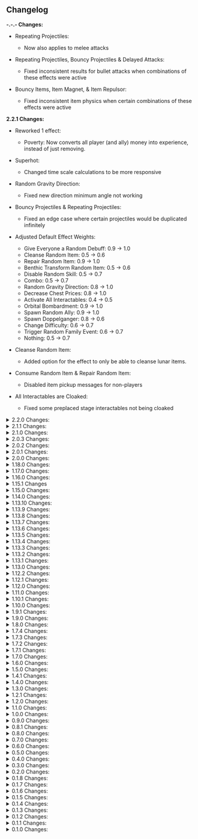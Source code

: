 ## Changelog

**-.-.- Changes:**

* Repeating Projectiles:
  * Now also applies to melee attacks

* Repeating Projectiles, Bouncy Projectiles & Delayed Attacks:
  * Fixed inconsistent results for bullet attacks when combinations of these effects were active

* Bouncy Items, Item Magnet, & Item Repulsor:
  * Fixed inconsistent item physics when certain combinations of these effects were active

**2.2.1 Changes:**

* Reworked 1 effect:
  * Poverty: Now converts all player (and ally) money into experience, instead of just removing.

* Superhot:
  * Changed time scale calculations to be more responsive

* Random Gravity Direction:
  * Fixed new direction minimum angle not working

* Bouncy Projectiles & Repeating Projectiles:
  * Fixed an edge case where certain projectiles would be duplicated infinitely

* Adjusted Default Effect Weights:
  * Give Everyone a Random Debuff: 0.9 -> 1.0
  * Cleanse Random Item: 0.5 -> 0.6
  * Repair Random Item: 0.9 -> 1.0
  * Benthic Transform Random Item: 0.5 -> 0.6
  * Disable Random Skill: 0.5 -> 0.7
  * Combo: 0.5 -> 0.7
  * Random Gravity Direction: 0.8 -> 1.0
  * Decrease Chest Prices: 0.8 -> 1.0
  * Activate All Interactables: 0.4 -> 0.5
  * Orbital Bombardment: 0.9 -> 1.0
  * Spawn Random Ally: 0.9 -> 1.0
  * Spawn Doppelganger: 0.8 -> 0.6
  * Change Difficulty: 0.6 -> 0.7
  * Trigger Random Family Event: 0.6 -> 0.7
  * Nothing: 0.5 -> 0.7

* Cleanse Random Item:
  * Added option for the effect to only be able to cleanse lunar items.

* Consume Random Item & Repair Random Item:
  * Disabled item pickup messages for non-players

* All Interactables are Cloaked:
  * Fixed some preplaced stage interactables not being cloaked

<details>
  <summary>2.2.0 Changes:</summary>

* Added 3 effects:
  * Consume Random Item: Turns a random consumable item from every player into its consumed variant
  * Repair Random Item: Turns a random consumed item from every player into its regular variant
  * Heal Everyone: Spawns Healing Cores on every character

* Removed 3 effects:
  * The Floor is Lava: Just kills everything and forces you to spam jump
  * Black Hole: Just kills everything and stalls the player
  * Teleporting Attacks: Was effectively just "don't attack" for the entire duration, stalls for no reason

* Renamed 1 effect:
  * All Chests are Free -> Everything is Free

* Bouncy Projectiles & Repeating Projectiles:
  * Fixed bouncing projectiles like Huntress Glaive duplicating infinitely until no targets remain

* Bouncy Projectiles:
  * Fixed bullets sometimes bouncing from a hit character to the same character again, dealing many times the bullet's damage instantly to a single target. Bullets are now required to bounce at least once on something else before being able to impact some character again.

* Mitosis:
  * Fixed some characters spawning in invalid positions when duplicated

* All Items Are A Random Item:
  * Now also replaces all currently dropped items when the effect activates

* Force Activate Random Skill & Disable Random Skill:
  * Now displays what skill slot the effect is forcing/disabling in the Active Effects list

* Launch Everyone in Random Directions:
  * Can no longer launch downwards
  * Temporary Hopoo Feather now shows a pickup notification
  * Fixed non-host players in multiplayer not getting a temporary Hopoo Feather
  * Decreased default launch force by ~50%

* Spawn Jump Pad:
  * Temporary Hopoo Feather now shows a pickup notification
  
* Gravity:
  * Implemented a speculative fix for gravity modifications sometimes not resetting and staying until game restart

* Scrambled Text:
  * Now also scrambles player chat messages
  * Fixed objectives sometimes not being scrambled

</details>

<details>
  <summary>2.1.1 Changes:</summary>

* Fixed spawn effects not disabling DLC related spawns if a DLC is disabled

</details>

<details>
  <summary>2.1.0 Changes:</summary>

* Added 2 effects:
  * Increase Player Level: Gives additional levels to all players (+5 by default, configurable)
  * All Interactables are Cloaked: Turns all interactables into cloaked variants, lasts 60 seconds

* Add Random Item Corruption Rule:
  * The added corruption rule(s) from each effect are now displayed in the Active Effects list.

* Add Random Item to Monster Inventory:
  * The added item(s) from each effect are now displayed in the Active Effects list

* Enable Random Artifact:
  * The artifact from each effect is now displayed in the Active Effects list

* Eradicate Random Item:
  * The eradicated item from each effect is now displayed in the Active Effects list
  * Duration is now configurable (default is Permanent to match previous behavior)

* Gambling Addiction:
  * Fixed interactable drops not carrying over to shrine when Chance Doll triggers

* Increase/Decrease Projectile Speed:
  * Fixed speed multipliers not applying to certain projectiles

* Spawn Jump Pad:
  * Spawned jump pads now give a temporary feather to all players to prevent forced fall damage

* Spawn Random Enemy:
  * Added chat message announcing what enemy was spawned

* All Items are Void Potentials:
  * Fixed void potential visuals being partially invisible

* Splitscreen:
  * Default duration: 90s -> 45s

* Flipped Camera:
  * Fixed effect reversing inputs during Seeker Meditate

* Effect Voting:
  * Added highlighting system for the option with the most votes (can be disabled in config)
  * Fixed displayed effect durations on vote options sometimes not updating when effect durations are changed
</details>

<details>
  <summary>2.0.3 Changes:</summary>

* Added 1 effect:
  * Add Random Item Corruption Rule: Gives the "corruption" behaviour of void items to a random pair of items. Lasts for the rest of the run.

* Add Random Item to Monster Inventory:
  * Prevented item added chat message from sending if the effect was loaded from a save

* Twitch Integration
  * Improved error messages if Twitch access token is invalid or expired
  * Fixed game freezing indefinitely on exit if Twitch Voting was enabled at any point

* Fixed the mod preventing the game from loading if ProperSave wasn't installed

</details>

<details>
  <summary>2.0.2 Changes:</summary>

* Fixed a compatibility issue

</details>

<details>
  <summary>2.0.1 Changes:</summary>

* Fixed elite spawns sometimes causing a crash

</details>

<details>
  <summary>2.0.0 Changes:</summary>

* Updated for SotS

* Almost full rewrite:
  * Better multiplayer support
  * Minor performance improvements
  * Probably lots of new bugs, please report if you find any

* Added 2 effects:
  * Distant Camera: Moves the camera further away from the player, lasts 90 seconds
  * No Healthbars: Hides all health bars, lasts 60 seconds

* Removed 1 effect:
  * Spawn Random Portal Orb:
    * Too similar to Spawn Random Portal

* Permanently Active effects:
  * Fixed issues with ProperSave save/load
  * Fixed changing Permanently Active config settings requiring a run restart to take effect

* Adaptive Recycling:
  * Now more closely resembles adaptive chests:
    * All dropped items will start recycling at an accelerated rate, before eventually settling on an item

* Spawn Random Enemy:
  * Survivors and Drones are now less likely to be spawned as enemies

* Camera Effects:
  * Fixed camera modifications (fov, rotation, distance) not applying if the game camera is "taken over" by something (drop pod, volcanic egg, sojourn, etc)

* Item Magnet & Item Repulsor:
  * Fixed non-host players in multiplayer not seeing the correct position of item drops

* Activate All Interactables:
  * Added interactables to effect
    * Captain beacons
    * SotS interactables

* Trigger Random Family Event:
  * Can now activate multiple times per stage
  * Changed default weight: 0.4 -> 0.6
  * Added visual variant events for Beetles and Golems

* Enable Weak Points for All Damage:
  * Fixed Mercenary Eviscerate not being able to deal weak point damage
  * Fixed certain projectiles not being able to deal weak point damage

* Randomize Loadout:
  * Fixed skills and skins not updating for non-host players in multiplayer

* Freeze!:
  * Now ignores vanilla restrictions on when and what can be frozen, so everything is always frozen during the effect

* Sluggish Camera
  * Added smooth transition back to normal after the effect ends instead of just snapping back

* Activate Random Equipment
  * "Allow Non-Player Equipment Use" config default value: on -> off
  * Fixed effect not being able to trigger equipments that aren't in the normal drop pool

* Disable Equipment:
  * Fixed The Crowdfunder still being usable while effect is active.

* No Equipment Cooldowns
  * This effect and Disable Equipment can no longer both be active at once

* Bouncy Projectiles:
  * Fixed certain projectile types targetting the wrong team after bouncing

* Swap Health & Shield:
  * Fixed effect allowing multiple instances to be active at once

* Superhot:
  * Improved accuracy of time scale changes for non-host players in multiplayer

* Flip Camera & High/Low FOV:
  * Fixed value snapping for non-host players

* Spawn Random Interactable:
  * Fixed Newt Altars not spawning for non-host players in multiplayer

* Explosive Deaths:
  * Fixed pre-explosion VFX & SFX not triggering for non-host players

* Disable Procs:
  * Fixed certain attacks being able to apply Cripple while effect is active

* Cleanse Random Item:
  * Default weight: 0.7 -> 0.5
  * Non-lunar equipments can now be cleansed

* Spawn Random Jump Pad:
  * Added mushrooms from Sundered Grove
  * Added void launch pads from Void Locus

* Performance
  * Fixed opening the effects options panel tanking framerate

* Fixed missing icon for Risk of Options Effects config

</details>

<details>
  <summary>1.18.0 Changes:</summary>

* Twitch Integration:
  * Complete rewrite, the mod no longer requires a full-access account token, see README for new authentication instructions

* Splitscreen:
  * Screen effect now applies to the game UI
    * HUD scale is automatically increased so it's still mostly readable, can be disabled in config

* Recruit Random Enemy:
  * Now gives recruited enemy a minimum of 2.5hp/s (scaling with level) health regeneration

* Knockback Recoil:
  * Proc projectiles (AtG, Ukulele, Plasma Shrimp, etc) no longer apply knockback

* Increase & Decrease World speed:
  * Default duration: 1 stage -> 120 seconds
  * Default Increase/Decrease amount: 25% -> 35%

</details>
  
<details>
  <summary>1.17.0 Changes:</summary>

* Updated for Devotion Update

* Added 1 new effect:
  * Splitscreen: Splits the screen into 9 copies of the game view, lasts 90 seconds

* Scrambled Text:
  * Fixed effect not changing the text of Risk of Chaos UI properly
  * Effect names and mod UI are now affected by the scrambling by default

* Randomize Loadout:
  * No longer respawns your character when activating
  * Fixed effect being able to roll the exact same loadout as the one already being used

* Repeating Projectiles:
  * Disabled repeating of proc projectiles (AtG, Plasma Shrimp, etc)

* Bouncy Projectiles:
  * Disabled bouncing of some proc projectiles to prevent lag
  * Increased default projectile bounce count: 2 -> 7
  * Reworked projectile target bounce logic
  * Fixed projectiles skipping all remaining bounces if fired into a corner

* The Floor is Lava:
  * Decreased damage by 75% for non-player characters
  * Characters immune to Grandparent sun (Parents and Grandparents) are no longer damaged
  * Fixed effect not detecting characters as grounded:
    * Alpha Constructs spawned from Defense Nucleus
    * Void Barnacle

* Spawn Random Boss:
  * Adjusted spawn weights to make special (non-teleporter) bosses slightly more common

* Orbital Bombardment, Risk of Thunder, & Meteor Shower:
  * Added damage scaling based on the run timer

* Knockback Recoil:
  * Fixed Golems not being pushed back by laser attack

* Black Hole:
  * Default duration: 45s -> 30s

* Flipped Camera:
  * Fixed camera not rotating smoothly for clients in multiplayer

* Disable Procs:
  * Fixed a few on-hit effects still being triggered while effect is active:
    * Some Slow effects, Tar slow effect (ex. from Dunestrider), Void Reaver Nullify, Perfected Elites Cripple, Merc Expose

* UI:
  * Fixed Next Effect display still being visible when effect activation is disabled

* Audio:
  * Fixed effect activation sound sometimes not playing for effects that move or change the player character

* Config:
  * Removed several unnecessary upper/lower value limits

* Misc:
  * Fixed effect activation shortcuts activating while the user is typing in a text box
  * Updated R2API.RecalculateStats dependency: 1.2.0 -> 1.3.0
  * Updated R2API.Core dependency: 5.0.11 -> 5.0.12
  * Updated RiskOfOptions dependency: 2.7.1 -> 2.8.0

</details>

<details>
  <summary>1.16.0 Changes:</summary>

* Added 1 effect:
  * Cleanse Random Item: Turns a random item (lunars prioritized) or lunar equipment from every player into a random pearl

* Removed 2 effects:
  * Increase Recoil:
    * Not interesting, just annoying
  * Inverted Recoil:
    * Interesting on paper, but was very rarely even noticeable

* Decrease Effect Duration:
  * Default duration: 2 stages -> 1 stage
  * Fixed edge case where the effect would not end other effects if their duration is decreased to below 0

* Increase Effect Duration:
  * Default selection weight: 1 -> 0.7
  * Default duration: 2 stages -> 1 stage

* Random Gravity Direction:
  * Added minimum angle requirement to new gravity direction.
    * It is now guaranteed to differ from the normal direction by at least 10 degrees

* Sulfur Pools Experience:
  * Significantly decreased spawn count due to crashing issues

* Spawn Random Ally:
  * Spawned allies are now given a small amount of health regen.

* Bouncy Projectiles:
  * Fixed polylute projectile bouncing to other targets

* Always Sprinting:
  * Fixed effect putting non-moving characters into spritning state if they aren't moving when the effect activates

* UI:
  * Fixed "Next Effect" panel not formatting the time remaining properly if time between effects is set to a high value

* Misc:
  * Minor performance improvements
  
</details>

<details>
  <summary>1.15.1 Changes</summary>

* Added 1 new effect:
  * Swap Health & Shield: Swaps health and shield values for all characters, lasts 60 seconds

* Scramble Text:
  * Fixed names in credits scroll not being scrambled

* Config
  * Added system to warn users if their config is outdated

</details>

<details>
  <summary>1.15.0 Changes:</summary>

* Added 1 new effect:
  * Repeating Projectiles: All projectiles spawn an additional 5 copies after a delay, lasts 90 seconds

* Removed 1 effect:
  * Laggy Physics:
    * Caused issues with attack collisions that would not revert until the next scene load

* You and a super intelligent Lemurian...:
  * Added lore entries

* Effects:
  * Added a config option to have a specific effect always active during a run

* Console:
  * Added command: roc_list_active_effects
    * Prints all active effects and their IDs
  * Added command: roc_end_effect
    * Ends a specific active effect by its ID

</details>

<details>
  <summary>1.14.0 Changes:</summary>

* Added 7 new effects:
  * Activate All Interactables: Interacts with most interactable objects on the stage (chests, shrines)
  * Explosive Deaths: All non-players explode at low health or death, lasts 90 seconds
  * Prototype Models: Replaces all character models with their hitboxes, lasts 90 seconds
  * Pause: Pauses the run timer and effect activation, lasts 60 seconds
  * 2x Item Drops: Doubles all dropped pickups, lasts 90 seconds
  * Enable Weak Points for All Damage: Enables the weak point check from Railgunner snipe to all damage, lasts 90 seconds
  * Always Sprinting: Forces all characters to constantly sprint, lasts 60 seconds

* Renamed 1 effect:
  * Extreme Recoil -> Knockback Recoil

* High FOV:
  * Slightly reduced FOV increase

* Low FOV:
  * Significantly reduced FOV decrease

* Steal Player Items:
  * Reworked steal logic:
    * Enemies are no longer limited by a set number of items per enemy, this just made the effect way more punishing lategame since there would usually be enough enemies to take every item
    * Each player now gets a certain percentage of their items stolen (default 70%) and distributed among enemies on the map

* Revive Dead Characters:
  * Fixed effect teleporting characters to the last position they died if they were respawned by any other means (dios, etc.)

* Launch Everyone in Random Directions:
  * Now gives all players a temporary feather to give you a chance at avoiding fall damage

* Disable Equipment:
  * Fixed Executive Card still being usable while effect is active

* One Hit KO:
  * Now removes all DOT's on players when activated, so you don't immediately die if the effect activates while you are on fire

* Kill All (Non-Boss) Enemies & Launch Everyone in Random Directions:
  * Can no longer kill Leonard

* Everyone Implodes on Death:
  * Default duration: 1 stage -> 60 seconds

* Increase & Decrease World Speed:
  * Fixed some player attack sounds playing with the wrong audio pitch

* ProperSave compatibility:
  * Fixed effect chat voting data not being saved

* Config
  * The mod now properly integrates config value restriction (value restrictions are now displayed in the r2modman config editor)

</details>

<details>
  <summary>1.13.10 Changes:</summary>

* Translation:
  * Added Brazilian Portuguese translation (by Kauzok)

* Misc:
  * Minor stability fixes

</details>

<details>
  <summary>1.13.9 Changes:</summary>

* Flipped Camera:
  * Fixed rapid flickering if effect is active while leaving a stage.

* The Floor is Lava:
  * Increased damage tick-rate: 3/s -> 7/s (total damage unchanged)
  * Fixed effect considering players to be touching the ground while inside the drop pod.

* Twitch Voting:
  * Fixed voting not being initialized properly if the login command is used during a run
  * Username and OAuth token are no longer reset on mod update, you should now only have to log in once, ever.

* Console:
  * Added command: roc_twitch_logout
    * Removes stored login information and disconnects the mod from Twitch

</details>

<details>
  <summary>1.13.8 Changes:</summary>

* Blood Money:
  * Significantly reduced health gained when earning small amounts of money.
  * Reduced overall health gained when earning money by 50%
  * Now uses unscaled cost when converting into health percentage (chests will now always cost the same amount of health, regardless of stage count)

* Increase&Decrease Effect Duration:
  * Default duration: 1 stage -> 2 stages

* Spawn Random Interactable:
  * Fixed spawned chests not getting the current stage price scaling applied

* Lock All Chests:
  * Fixed lock visual appearing for already opened chests

* All Chests are Free:
  * Fixed effect not applying to certain cost types.

* Decrease Effect Duration:
  * Fixed effect config not decreasing duration by default

* Config:
  * Added option to increase default stage duration count of UntilStageEnd effects

</details>

<details>
  <summary>1.13.7 Changes:</summary>

* Added 2 new effects:
  * Increase Effect Duration: Increases the duration of all other effects (2x by default), lasts 1 stage
  * Decrease Effect Duration: Decreases the duration of all other effects (0.5x by default), lasts 1 stage

* Aspect Roulette
  * Added configs for controlling the likelyhood of each aspect

* Everyone Implodes on Death:
  * Adjusted implosion selection chances:
    * Reaver: 57% -> 50%
    * Jailer: 29% -> 15%
    * Devastator: 14% -> 35%

* Blood Money:
  * Fixed cost change not applying to multishops spawned after the effect first activates

* Effect Selection:
  * Added config option to disallow more than one instance of an effect being active at the same time
  * Removed activation count based weight reduction. Effect weights are now more-or-less constant.

* UI:
  * Active Effects display now shows if effects last until end of stage

</details>

<details>
  <summary>1.13.6 Changes:</summary>

* UI:
  * Added a panel showing when the next effect will happen if the normal run timer isn't visible (can be disabled in General->UI config)

* Inventory Swap:
  * Now also swaps players' active equipment

* Moon Detonation:
  * Fixed countdown UI disappearing after a scene transition
  * Fixed overlapping UI if effect was activated during the actual moon escape sequence
  * Added config option to disable the countdown UI

* Recruit Random Enemy:
  * Now includes any name modifiers a character might have to the chat message (Blazing, Gummy, etc.)
  
* Recruit Random Enemy & Mitosis:
  * Fixed characters sometimes not being added/removed from combat groups properly, causing potential softlocks

* Effect Shortcuts:
  * Fixed shortcuts being blocked by every other input (eg. if a shortcut was set to the '-' key, you would only be able to activate the shortcut if '-' was the only key currently being pressed)
  * Fixed effect shortcuts being activatable while paused

</details>

<details>
  <summary>1.13.5 Changes:</summary>

* Added 2 effects:
  * Black Hole: Spawns a black hole somewhere on the map, sucking all characters in, lasts 45 seconds
  * Extreme Recoil: Firing weapons pushes characters backwards, lasts 90 seconds

* Performance:
  * Significantly improved mod load time

* Increase/Decrease Teleporter Zone Radius & Focused Teleporter Charging:
  * Fixed radius not updating properly for non-host players in multiplayer.

* UI:
  * Fixed Active Effects list not handling long effect names properly

</details>

<details>
  <summary>1.13.4 Changes:</summary>

* Chat Voting:
  * Fixed console error logspam

</details>

<details>
  <summary>1.13.3 Changes:</summary>

* Renamed effect: Void Implosion on Death -> Everyone Implodes on Death

* Increase/Decrease Skill Cooldowns & Increase/Decrease Skill Charges:
  * Fixed cooldown and charge modifications sometimes not updating for non-host players in multiplayer

* UI:
  * Fixed certain effects sometimes not using the selected language for client players in multiplayer

</details>

<details>
  <summary>1.13.2 Changes:</summary>

* Give Random Item, Add Random Item to Monster Inventory, & All Items are a Random Item:
  * Fixed Eulogy Zero being able to influence the selection chance of items

* Recruit Random Enemy:
  * Fixed enemy position indicators not being removed for non-host players after the recruit.
  * Added separate colored message if a boss is recruited

* UI:
  * Fixed Active Effects display not refreshing effect names after changing config values

</details>

<details>
  <summary>1.13.1 Changes:</summary>

* UI:
  * Fixed Next Effect panel sometimes not displaying effect name properly for non-host players in multiplayer

</details>

<details>
  <summary>1.13.0 Changes:</summary>

* Added 12 new effects:
  * Bouncy Items: Item drops will bounce on the ground before settling, lasts 60 seconds
  * Increase Skill Charges: Adds 1 charge to every skill, lasts 1 stage
  * Decrease Skill Charges: Removes 1 charge from every skill (cannot reduce below 1), lasts 1 stage
  * Focused Teleporter Charging: Holdout zone radius decreases with charge percentage, lasts 1 stage
  * Sluggish Camera: Delays camera position by a small amount, lasts 45 seconds
  * Increase Recoil: Increases recoil by 10x, lasts 90 seconds
  * No Recoil: Disables all recoil, lasts 90 seconds
  * High FOV: Increases camera Field of View, lasts 90 seconds
  * Low FOV: Decreases camera Field of View, lasts 45 seconds
  * Flipped Camera: Flips the camera upside down, lasts 30 seconds
  * Void Implosion on Death: Spawns a void implosion on any character death, lasts 1 stage
  * Inverted Recoil: All recoil is inverted, lasts 90 seconds

* Removed 1 effect:
  * Sequence All Players
    * Almost always killed you if it activates late-run, did basically nothing if it activates early

* Effect selection:
  * Added effect seeding option
    * Picks effects based on run seed instead of randomly picking each time. Use if you are setting run seeds manually, otherwise it is functionally identical to normal mode (Not supported in chat voting mode)
  * Added per-stage effect list option
    * A portion of all effects are picked out each stage to be activatable instead of all effects (Not supported in chat voting mode)

* Effect activation:
  * Fixed effects not being able to activate in Void Fields
  * Effects that disallow duplicates will now add to the active effect's timer instead of not being activatable.
  * Fixed new effects not having priority over active ones. All active incompatible effects will be ended instead.

* UI:
  * Added option to display the next effect that will happen.
    * Only supported in seeded mode and with chat voting disabled.

* Added ProperSave support
  * Active effects and internal state are saved at the start of each stage

* Mitosis:
  * Fixed spawned copies overlapping the original's collider, resulting in flying characters getting flung away

* Give Everyone a Random Buff & Debuff:
  * Now gives several stacks if the random buff/debuff is stackable.

* Give Everyone a Random Buff:
  * WolfoQoL compatibility
  * Default duration: End of stage -> 90s

* Give Everyone a Random Debuff:
  * Default duration: End of stage -> 60s

* Add Random Item to Monster Inventory:
  * Added config option for applying the enemy item blacklist, enabled by default

* One Hit KO:
  * Fixed barrier not decaying during effect
  * All characters will now use the fragile death animation while the effect is active

* The Floor is Lava:
  * Changed burn dps: 15% of character damage stat -> 25% of max health per second (configurable)
  * Fixed burn damage being affected by items
  * Fixed burn sometimes not being removed on effect end

* Change Difficulty:
  * Effect can now have multiple instances active at once (can change serveral times per stage)
  * Removed modded difficulty support
    * Too much to fix compatibility-wise, wasn't worth the effort.

* Gambling Addiction:
  * Explicit drops are now carried over.
    * Ex. If a multishop containing a syringe turns into a shrine, the first shrine drop will be a syringe, second item will a random item from the multishop drop table
    * Printers turned into shrines now only drop the original printer item instead of a random item of the same tier

* Randomize Loadout:
  * Added config options to disable effect changing skins or skills
  * Should now no longer give non-unlocked skills and skins to client players in multiplayer

* Randomize Loadout & Enable Random Artifact (Metamorphosis):
  * Desperado stacks are no longer reset

* Adaptive Recycling:
  * Fixed effect being able to occasionally pick invalid items
  * Increased minimum pickup duration: 0.75s -> 1s
  * Fixed effect being able to pick items and equipment not available in the run item pool

* Blood Money:
  * Added config options to exclude specific cost types from the effect
    * Only money and lunar coin costs are enabled by default

* Scrap Random Item:
  * Fixed item notifications not showing for non-host players in multiplayer

* Force Activate Random Skill:
  * Fixed Beetles freezing in place if their secondary is forced

* Disable Random Skill:
  * Added minor visual indicator when a skill is unlocked again

* All Items Are A Random Item:
  * Fixed trishops having items rerolled after being purchased
  * Fixed being able to use Artifact of Command to get around the forced item

* Spawn Random Interactable:
  * Fixed interactables being able to spawn in occupied nodes (inside already spawned objects).

* Spawn Random Portal:
  * Fixed portals being able to spawn in occupied nodes.

* Spawn Jump Pad:
  * Fixed jump pads being able to be spawned in occupied nodes
  * Fixed jump pads not aligning properly to the ground they spawn on

* Revive Dead Characters:
  * Fixed effect reviving players in multiplayer as AI controlled allies

* You and a super intelligent Lemurian...:
  * The Lemurian's projectiles can no longer be deleted (Captain defense matrix, blast shower, etc.)
  * Added separate name for Leonard's elder variant
  * Added custom death messages
  * Gave Leonard his allowance

* Recruit Random Enemy:
  * Added chat message telling you which enemy was recruited

* Moon Detonation:
  * Added moon escape sequence UI during effect

* Orbital Bombardment:
  * Added regular airstrikes to effect

* Loose Pockets:
  * Default duration: 20s -> 10s

* Superhot:
  * Default duration: 90s -> 45s

* Aspect Roulette:
  * Default duration: 90s -> 60s

* Freeze!:
  * Default freeze duration: 4s -> 2.5s

* Misc
  * Fixed strange scrap counting towards game completion in logbook
  * Fixed some effects sometimes placing character VFX at world origin
  * Updated R2API.Core dependency version: 5.0.10 -> 5.0.11
  * Updated Risk of Options dependency version: 2.6.1 -> 2.7.1

</details>

<details>
  <summary>1.12.2 Changes:</summary>

* Reworked 1 effect:
  * Drop All Items -> Loose Pockets: Drops a random item from everyone's inventory every 0.9 seconds

* Steal All Player Items:
  * Added a limit to how many items each enemy can take from each player, default 2 stacks, configurable.
  * Renamed effect to "Steal Player Items"

* Voidtouch Everyone:
  * Added config option to make effect not voidtouch drones (enabled by default)
  * Added config option to make effect not voidtouch any player allies (disabled by default)
  * Fixed enemy AI sometimes targetting incorrect teams after being voidtouched

* Bouncy Projectiles:
  * No longer bounces off of enemies that would be hurt by the projectile

* Decrease Teleporter Charge Rate:
  * Decreased default charge rate reduction: -50% -> -25%

* All Items Are A Random Item:
  * Fixed Scavenger bags ignoring override item
  * Decreased default selection weight: 1 -> 0.8

* Chat Voting:
  * "Random Effect" option is now guaranteed to not be any of the other options in the vote

</details>

<details>
  <summary>1.12.1 Changes:</summary>

* Risk of Thunder:
  * Increased lightning strike radius (3->6)
  * Now properly targets characters instead of just random map locations
  * Damage is now scaled (50 base, +25 per monster level)

* Increase & Decrease Projectile Speed:
  * No longer affects stationary attacks

* Config:
  * Added mod icon to Risk of Options menu

* UI:
  * Added config option to disable the "Active Effects" display

</details>

<details>
  <summary>1.12.0 Changes:</summary>

* Added 5 new effects:
  * Inventory Swap: Swaps the inventories of each player with another player. Multiplayer only.
  * No Equipment Cooldowns: Removes all equipment cooldowns, lasts 60 seconds.
  * Disable Equipment: Disables all equipment activation, lasts 60 seconds.
  * All Items Are A Random Item: All items on the stage get turned into a random item. Essentially Artifact of Kin for items. Lasts 1 stage.
  * All Chests are Free: All chests and interactables are free, lasts 30 seconds.

* Randomize Loadout & Enable Random Artifact (Metamorphosis):
  * Fixed character respawn restoring health and shields to full

* Spawn Void Seed:
  * Void Seed can now spawn at any spot on the stage, not just the ones normally available as Void Seed spawn locations

* General:
  * Added config option to disable effect dispatching while run timer is paused

* Twitch Voting:
  * Fixed vote options sometimes not being visible while dispatching is temporarily disabled
  * Improved error messages if the Twitch Client fails to connect

</details>

<details>
  <summary>1.11.0 Changes:</summary>

* Added 1 new effect:
  * Relocate Teleporter: Moves the stage teleporter to a random position on the map

* Change Difficulty:
  * The new difficulty now has a duration instead of for rest of the run
  * Default weight: 0.2 -> 0.6

* Aspect Roulette:
  * Fixed boss health bars not updating to match the new elite aspect

* Scrambled Text:
  * Fixed boss health bar text not updating if effect is activated after the boss spawned

* Corrupt Random Item:
  * Added configurable blacklist to make the effect not corrupt certain items

* Give Random Item & Add Random Item to Monster Inventory:
  * Added configurable blacklist to exclude specific items or equipments from the effect
  * Amount of items given is now configurable

* Give Tonic Affliction:
  * Amount of affliction given to each player is now configurable

* Steal All Player Items:
  * Improved stealing interval to be a bit more spread out
  * Added config for blacklisted items (won't be stolen)
  * Added config to make enemies ignore AI blacklist while using your items

* Scrap Random Item:
  * Added config to control how many items or stacks are scrapped per player
  * Added item blacklist config
  * Fixed item scrap pickup message appearing before effect activation message

* Uncorrupt Random Item:
  * Added config to change how many item stacks are uncorrupted per player
  * Added item blacklist config

* Unscrap Random Item:
  * Added config to change how many scrap stacks are unscrapped per player
  * Added item blacklist config

* Benthic Transform Random Item:
  * Added config to change how many items are transformed per effect activation

* Disable Random Skill & Force Activate Random Skill:
  * Added config to exclude specific skill slots from the effect

* Launch Everyone in Random Directions:
  * Added config to control the strength of the force applied to characters
  * Effect will now always launch players upwards if fall damage is lethal to prevent the effect from instantly killing you

* Item Magnet & Item Repulsor:
  * Added config to control the strength of the item attraction/repulsion

* Adaptive Recycling:
  * Added config for amount of time between recycles

* You and a super intelligent Lemurian...:
  * Now has a 5% chance to spawn as an Elder
  * Now has a 33% attack speed reduction
  * Fixed Leonard not attacking any enemies if he was recruited to the player team

* Recruit Random Enemy:
  * Recruited enemy will now come with you to the next stage
 
* Potrolling:
  * Added config for amount of pots spawned

* Mod Compatibility:
  * Fixed mod effectively removing all modded damage types

* Misc:
  * Updated R2API.Core dependency: 5.0.3 -> 5.0.10
  * Updated R2API.RecalculateStats dependency: 1.0.0 -> 1.2.0
  * Updated R2API.Prefab dependency: 1.0.1 -> 1.0.3

</details>

<details>
  <summary>1.10.1 Changes:</summary>

* Added 2 new effects:
  * Increase Skill Cooldowns: Increases cooldown for all skills, lasts 1 stage
  * Decrease Skill Cooldowns: Decreases cooldown for all skills, lasts 1 stage

* Sulfur Pools Experience:
  * Fixed spawned pods not aligning with the ground properly

* Randomize Loadout:
  * Skip spawn animation when respawning

* Randomize Loadout & Enable Random Artifact (Metamorphosis):
  * No longer resets Eclipse 8 curse stacks

* Misc:
  * Seconds duration of effects is now displayed in the effect voting options and the chat activation message

</details>

<details>
  <summary>1.10.0 Changes:</summary>

* Added 9 new effects:
  * Recruit Random Enemy: Converts a random enemy on the stage to the player team
  * Adaptive Recycling: Repeatedly recycles all items on the stage, lasts 90 seconds
  * Decrease Teleporter Charge Rate: Decreases charge rate for all holdout zones, lasts 1 stage
  * Increase Teleporter Charge Rate: Increases charge rate for all holdout zones, lasts 1 stage
  * Decrease Teleporter Radius: Decreases the radius on all holdout zones, lasts 1 stage
  * Increase Teleporter Radius: Increases the radius on all holdout zones, lasts 1 stage
  * Scrambled Text: Randomizes the order of letters in most text displayed in the game, lasts 120 seconds
  * Sulfur Pools Experience: Fills the map with Sulfur Pods
  * Disable Knockback: Disables all knockback, lasts 1 stage

* Add Random Item to Monster Inventory:
  * Effect can now be set to any duration type in the config, default is still for the rest of the run

* One Hit KO:
  * Now sets everything to 1 hp for a duration instead of just once, default 30 seconds

* Mitosis:
  * Fixed clones of bosses not counting as bosses

* Disable Fall Damage:
  * Fixed Safer Spaces being triggered when fall damage would normally happen

* Unscrap Random Item:
  * Fixed showing item notification twice

* You and a super intelligent Lemurian...:
  * Leonard

* Misc:
  * Added config options to change the colors of most UI elements of the mod

</details>

<details>
  <summary>1.9.1 Changes:</summary>

* Added 1 new effect:
  * Delayed Attacks: All attacks have a 0.5 second delay before happening, lasts 90 seconds

* Superhot:
  * Fixed time scale being really slow when players are unable to move (frozen, in cutscene, etc)

* Revive Dead Characters:
  * Revived enemies now give gold and exp when killed

* Spawn Random Enemy, Ally, & Boss:
  * Added chance for spawned characters to be elites

* Activate Random Equipment:
  * Now activates equipments on all characters, not just players

* Spawn Random Interactable:
  * Added Lunar Cauldrons to spawn pool
  * Added Newt Altar to spawn pool

* Freeze!:
  * Freeze duration can now be configured

* Force Activate Random Skill:
  * Changed default duration: Until next stage -> 90s

* Disable Random Skill:
  * Changed default duration: Until next stage -> 90s

* Spawn Random Ally:
  * Fixed Grandparents spawning in the air
  * Fixed effect not using ally skins of characters that have them

* Max All Cooldowns:
  * Fixed Railgunner not being able to fire scoped shots after effect activation

* Aspect Roulette:
  * Can no longer select elites with a tier outside of those available on the current stage by default, old behaviour can be re-enabled in the config

* Misc:
  * Added the ability to set a keyboard shortcut to activate a specific effect at any time in a run
  * Updated default effect weight reduction percentage: 5% -> 0%

</details>

<details>
  <summary>1.9.0 Changes:</summary>

* Added 5 new effects:
  * No sprinting: Disables sprinting for all characters, lasts 30 seconds
  * Everyone is Invisible: Every character on the stage becomes invisible, lasts 30 seconds
  * Revive Dead Characters: Revives all recently killed characters
  * The Floor is Lava: Every character touching the ground is set on fire, lasts 30 seconds
  * Lock All Chests: Locks all chests as if the teleporter has started, lasts 45 seconds

* Duplicate Random Item Stack:
  * Added config option to blacklist specific items from being duplicated
  * Added config option to disallow duplication if the item count is greater than some value (default 1000)

* Gravity effects:
  * Jump pads will now always bring players to the same location, regardless of the current gravity
  * Gravity effects can now be activated on Commencement, they were previously blacklisted from the stage to prevent run softlocks with the jump pads up to Mithrix not bringing you all the way up

* Random Gravity Direction:
  * Fixed characters sliding slowly in the gravity direction when grounded

* Combo:
  * Fixed effect selection ignoring incompatibility rules

* Superhot:
  * Default duration: Until next stage -> 90s

* Renamed effect: Touch Void -> Voidtouch Everyone

* Activate Teleporter, +2 Mountain Shrine, & Eradicate Random Item:
  * No longer credits the host player in the chat message, it now properly communicates it was the mod's doing instead.

* All Items are Void Potentials:
  * Fixed duplicate items drops if the effect is activated while Artifact of Command is active

</details>

<details>
  <summary>1.8.0 Changes:</summary>

* Added 6 new effects:
  * Aspect Roulette: Randomly switches the elite aspect of all characters (only affects players if they already have an aspect equipment)
  * Unscrap Random Item: Converts a random stack of scrap into a random item of the same tier
  * Disable Procs: Disables all proc effects. Lasts 45 seconds
  * Item Magnet: All pickups move towards players. Lasts 90 seconds
  * Item Repulsor: All pickups move away from players. Lasts 90 seconds
  * Kill All Player Allies: Kills all player allies

* Removed 1 effect:
  * Respawn As Random Character: Either just respawned you as a survivor (which is just Metamorphosis activating), or as an enemy character, which would just guarantee death 9 times out of 10

* Stability:
  * Improved error handling for certain effects.

* Drop All Items:
  * Fixed effect not working

* Give Everyone a Random Buff & Debuff:
  * Added proper mod compatibility with Starstorm 2, LostInTransit, VanillaVoid, MysticsItems, TsunamiItemsRevived, ExtradimensionalItems, and SpireItems

* Increase Proc Coefficients:
  * Fixed proc coefficient multiplier being applied several times per attack

* Increase Director Credits:
  * Renamed effect: Increase Director Credits -> Increase Monster Spawns

* Effect Voting:
  * Added error message if the Manual Reconnect button is pressed when not logged in. Hopefully reduces the number of confused streamers. Hopefully.

* Misc:
  * Added option to disable automatic effect dispatching
  * Fixed automatic effect activation getting delayed if Rewind Run Timer is activated while the run timer is paused
  * Updated Risk of Options dependency (2.5.3 -> 2.6.1)

</details>

<details>
  <summary>1.7.4 Changes:</summary>

* Reworked 1 effect:
  * Pause Physics -> Laggy Physics

* Spawn Random Interactable:
  * Removed Cloaked Chest from spawn pool
  * Removed Deep Void Signal from spawn pool

* Roll Credits:
  * Slightly improved performance while active

</details>

<details>
  <summary>1.7.3 Changes:</summary>

* Bouncy Projectiles:
  * Effect can now be activated several times per stage (max number of bounces increases with each instance of the effect)
  * Fixed a horrific and immersion-destroying spelling mistake in Max Projectile Bounce Count config description, I truly apologize for letting such a terrible mistake slip by my rigorous testing, and my heart goes out to those who have lost friends or family members because of this. The "programmer" responsible for this frankly unacceptable act has been thoroughly diciplined.

* Eradicate Random Item:
  * Fixed Strange Scrap not being usable as scrap

</details>

<details>
  <summary>1.7.2 Changes:</summary>

* Added 1 new effect:
  * Roll Credits: Starts the game credits

* Steal All Player Items:
  * Added a marker to enemies that have stolen your items

* Teleporting Attacks:
  * Fixed AOE attacks not teleporting the attacker if nothing was hit

</details>

<details>
  <summary>1.7.1 Changes:</summary>

* UI:
  * Made active effects display take slightly less vertical space

* Blood Money:
  * Earning money now heals players the same amount of health they would have lost if they spent that amount of money instead

* Bouncy Projectiles:
  * Added bounce functionality to more projectile types

* Superhot:
  * Slightly increased minimum time scale & decreased maximum time scale
  * The time scale now more closely tracks with the player's speed

* Steal All Player Items
  * Fixed dead enemies being able to steal items

* Misc:
  * Fixed effects being able to activate during cutscenes

</details>

<details>
  <summary>1.7.0 Changes:</summary>

* UI:
  * Active effects are now displayed on the HUD.

* Teleporting Attacks:
  * Changed Duration: Until next effect -> 30s

* Pause Physics:
  * Changed Duration: Until next effect -> 40s

* Timed Effects
  * The Duration Type of timed effects can now be changed in the config.
    * UntilStageEnd: Lasts until you exit the stage.
    * FixedDuration: Lasts for a set number of seconds.
    * Permanent: Lasts until the end of the run.

</details>

<details>
  <summary>1.6.0 Changes:</summary>

* Added 4 new effects:
  * Spawn Jump Pad: Spawns a random jump pad at every player
  * Superhot: Time moves when players move
  * Pause Physics: Pauses all physics objects (not including players or enemies). Lasts until next effect.
  * Gupscare: Spawns a Gup above every player

* One Hit KO:
  * Players will now receive a temorary damage immunity for 0.75 seconds if the effect "deals" more than 20% of their max health (basically if you had over 20% health before the effect activates). This helps prevent situations where the effect immediately kills you if it activates while you are in combat.

* Scrap Random Item:
  * Now converts *all* of an item stack into scrap, not just 1 of the items from that stack. Old behavior can be re-enabled in the config.

* Spawn Random Ally & Enemy:
  * Added Col. Droneman to spawn pool

* Invert Knockback:
  * Effect can now be activated several times per stage

* Removed 1 effect:
  * Warbanner: Just caused a bunch of lag, and the warbanner visuals didn't communicate which team it belonged to, making it confusing too.

</details>

<details>
  <summary>1.5.0 Changes:</summary>

* Added 9 new effects:
  * Reinforcements: Spawns allied survivors in drop pods around the map.
  * Bouncy Projectiles: All projectiles and bullets bounce on the surface they hit. Lasts 1 stage.
  * Eradicate Random Item: Permanently removes a random item from the game for the rest of the run
  * Reset Player Level: Sets all players' level to 0
  * -5 Minutes: Decreases the run timer by 5 minutes
  * Invert Knockback: Reverses the direction of all knockback applied to characters
  * +100% Fall Damage: Increases fall damage by 100% (configurable). Also makes it lethal. Lasts 1 stage.
  * Disable Fall Damage: Disables all fall damage. Lasts 1 stage.
  * Risk of Thunder: Spawns lightning strikes at random points on the map. Lasts 30 seconds.

* Give Everyone a Random Buff
  * Fixed certain elite effects not being applied properly

* Ahoy!:
  * Fixed drone spawns being affected by Artifact of Swarms

* Mitosis:
  * Fixed allies duplicating being affected by Artifact of Swarms
  * Duplicated allies are now temporary (will not be carried over to the next stage), this is done to prevent lag due to ending up with an unreasonable number of drones. Old behavior can still be re-enabled in the config for the effect.

* Guaranteed Chance Effects:
  * Tougher Times is now excluded from this effect, since blocking all damage is not very interesting

* Increase Director Credits:
  * Credit increase percentage is now configurable

</details>

<details>
  <summary>1.4.1 Changes:</summary>

* Added 1 new effect:
  * Steal All Player Items: Steals all items from every player and distributes them among enemies, damage the enemy that took items to gain them back (leaving the stage will also give all the items back)

* All Skills are Agile:
  * Fixed Bandit revolvers (Lights Out & Desperado) not being able to fire while sprinting
  * Fixed Railgunner unscoping while sprinting
  * Fixed Acrid primary not dealing damage while sprinting
  * Fixed MUL-T Nailgun cancelling when sprinting
  * Fixed MUL-T Power Mode cancelling when sprinting
  * Fixed Void Fiend corrupt primary cancelling when sprinting

* World Speed Effects:
  * Increase World Speed:
    * Change default increase amount: +50% -> +25%
  * Decrease World Speed:
    * Change default decrease amount: -50% -> -25%
  * This will not change any existing configs, just the default value if you reset it
  * Fixed extremely slidy player movement if world speed was decreased by a lot
  * Player skills and equipment are now adjusted properly to always have the same realtime cooldown

* Misc:
  * Fixed a bug that would sometimes cause 2 effects to activate at once

</details>

<details>
  <summary>1.4.0 Changes:</summary>

* Added 5 new effects:
  * Blood Money: All interactable prices are converted into percent health cost, lasts 1 stage
  * Force Activate Random Skill: Forces a random skill to constantly activate, lasts 1 stage
  * Spawn Random Enemy: Spawns a random enemy for every player
  * Spawn Random Ally: Spawns a random ally for every player
  * Respawn As Random Character: Respawns every player as a random character

* Increase Chest Prices:
  * Fixed percent health costs being able to go above 99%

* Spawn Random Boss:
  * Added Void Devastator to spawn pool

* Enable Random Artifact:
  * Fixed non-player controlled allies not having the effect properly applied when Artifact of Glass is enabled

* Spawn Void Seed:
  * Fixed effect being able to activate if the stage doesn't allow one to spawn

</details>

<details>
  <summary>1.3.0 Changes:</summary>

* Added 5 new effects:
  * Guaranteed Chance Effects: All percent-chance effects are guaranteed to happen (effectively infinite luck stat on everything), lasts 1 stage
  * Increase Projectile Speed: Increases the speed of all projectiles, lasts 1 stage (+50% by default, configurable)
  * Decrease Projectile Speed: Decreases the speed of all projectiles, lasts 1 stage (-50% by default, configurable)
  * Increase World Speed: Increases the game speed, but compensates all players to be slower, gives the illusion of everything else being faster, lasts 1 stage (+50% by default, configurable)
  * Decrease World Speed: Decreases the game speed, but compensates all players to be faster, gives the illusion of everything else being slower, lasts 1 stage (-50% by default, configurable)

* Add Random Item to Monster Inventory:
  * Fixed effect not giving items to void or lunar enemies
  * Now gives items to all active enemies when the effect activates, not just future spawned ones

* Give Everyone a Random Buff (& Debuff):
  * Fixed buffs that cannot be stacked being applied several times if effect activates several times per stage.

* Multiplayer:
  * Fixed various potential server-client desync issues

* Twitch Voting:
  * Votes will now alternate being offset by vote option amount to prevent identical vote chat messages being blocked (for example, by default, every other vote will be 1-4 and 5-8)
  * Added "Manual Reconnect" button in Streamer Integration config. Which can be used to reconnect the mod to your Twitch channel in case it gets disconnected and is unable to automatically reconnect.

</details>

<details>
  <summary>1.2.1 Changes:</summary>

* Twitch Voting:
  * Fixed certain effects never being able to activate when effect voting was enabled
  * Fixed a few cases where the vote display would not appear when entering a new stage until the next vote starts

* Spawn Random Interactable:
  * Now spawns one interactable per player instead of just at one random player

* Increase Proc Coefficients:
  * Fixed missing duration in display name

</details>

<details>
  <summary>1.2.0 Changes:</summary>

* Added 8 new effects:
  * All Items Are Void Potentials: All dropped items become Void Potentials. The original item is always guaranteed to be an option to prevent potential softlocks. Lasts 1 stage.
  * All Skills are Agile: Allows every skill to be used while sprinting. Lasts 1 stage.
  * Give Everyone a Random Buff: Gives every character on the map a random buff for the rest of the current stage.
  * Give Everyone a Random Debuff: Gives every character on the map a random debuff for the rest of the current stage.
  * Moon Detonation: Starts the moon escape sequence. Lasts 45 seconds (configurable)
  * Spawn Random Interactable: Spawns a random interactable at a random player
  * Spawn Random Portal: Spawns a random portal at a random player
  * Increase Proc Coefficients: Multiplies all proc coefficients by 2 (configurable)

* Twitch Voting:
  * Fixed "Vote Winner Selection Mode" setting not applying when changed from in-game
  * Added config for changing vote display scale.
  * Slightly decreased default size of vote display.

* Config:
  * Removed "Effect Repetition Reduction Percentage" and "Effect Repetition Count Mode" configs for effects that can only activate once per stage

* Give Random Item & Add Random Item to Monster Inventory:
  * Removed Consumed items
  * Added Pearl and Irradiant Pearl

* Spawn Scavenger Bag
  * Now has a 1/5 chance of spawning a Lunar Scavenger bag

</details>

<details>
  <summary>1.1.0 Changes:</summary>

* Added 1 new effect:
  * Spawn Void Seed: Spawns a void seed somewhere on the map

* Twitch Integration:
  * Voting mode can now be changed at any time during a run

* Ahoy!
  * Fixed an issue where the effect would frequently spawn less drones than it was supposed to

* Drop All Items:
  * Now drops items from all active characters, not just players

* Max All Cooldowns:
  * Now affects all characters, and not just players

* Give Random Item & Add Random Item to Monster Inventory:
  * Added Items to Pool:
    * Artifact Key
    * Defensive Microbots
    * Tonic Affliction
    * All Consumed Items

* You and a super intelligent Lemurian...:
  * Can no longer target non-player controlled characters (no more hiding behind your drones)
  * Fixed an issue where the lemurian would sometimes not have complete vision of the entire map

* Spawn Void Implosion:
  * Added Void Jailer implosion

* Spawn Random Boss:
  * Fixed DLC bosses being able to spawn without SOTV enabled

</details>

<details>
  <summary>1.0.0 Changes:</summary>

* Twitch Integration:
  * Added Twitch Integration

* Performance:
  * Fixed a significant lagspike when a random effect is selected for the first time

</details>

<details>
  <summary>0.9.0 Changes:</summary>

* Added 4 new effects:
  * Disable Random Skill: Disables a random skill slot (Lasts 1 stage)
  * Ahoy!: Spawns 3 equipment drones with a Consumed Trophy Hunter's Tricorn
  * Increase Knockback: Multiplies all knockback by 3 (configurable), lasts 1 stage
  * Add Random Item to Monster Inventory: Permanently adds a random item to all enemies

* Touch Void:
  * Void infested allies no longer stay across stage transitions

* Multiplayer:
  * Fixed various server-client desync issues

</details>

<details>
  <summary>0.8.1 Changes:</summary>

* Added 5 new effects:
  * Spawn Random Beacon: Spawns a random captain beacon on every player
  * Orbital Bombardment: Spawns Diablo Strikes all over the map
  * Benthic Transform Random Item: Upgrades the tier of 1 random item
  * Kill All (Non-Boss) Enemies: Kills all non-boss enemies on the map
  * Random Gravity Direction: Changes the direction of gravity

* Randomize Loadout: Fixed chat issues (for real this time)

* Give Tonic Affliction: Now prints a chat pickup message

* Spawn Random Boss: Now supports Artifact of Swarms properly

* Fixed player teleporting effects not working on clients

* Fixed "Teleporting Attacks" not being able to activate more than once per stage

* Misc: Minor performance improvements

</details>

<details>
  <summary>0.8.0 Changes:</summary>

* Potrolling: Pots now have invincibility for 1 second after spawning, so they can no longer explode immediately

* Randomize Loadout: Fixed an issue with the in-game chat after the effect activates.

* Increase/Decrease Chest Prices:
  * All cost types are now changed by these effects.
  * Gold and Health costs can now reach 0 with enough decrease.

* Added 10 new effects:
  * Combo: Activates 2 other random effects
  * Gambling Addiction: Replaces every source of loot on the map with a chance shrine
  * Give Tonic Affliction
  * Spawn Random Boss
  * Max All Cooldowns: Sets all skill and equipment cooldowns to their maximum value (as if you just used them)
  * Teleporting Attacks: Teleports the attacker to where their attacks impact
  * Uncorrupt Random Item: Converts all of a random item into its non-void variant
  * Poverty: Sets all players' money to 0
  * +5 Minutes: Adds 5 minutes to the run timer
  * Trigger Random Family Event: Activates a random family event for the rest of the current stage

</details>

<details>
  <summary>0.7.0 Changes:</summary>

* Effects will now activate in stages with the run timer paused
* Fixed effects being able to activate while the game is paused if the time between effects config value is changed

* Added Effect: Teleport to Random Location
* Added Effect: Activate Random Equipment
* Added Effect: Change Difficulty

</details>

<details>
  <summary>0.6.0 Changes:</summary>

* Added Effect: Increase Chest Prices
* Added Effect: Decrease Chest Prices
* Added Effect: Spawn Void Implosion
* Added Effect: Launch Everyone in Random Directions
* Added Effect: Touch Void
* Added Effect: Duplicate Random Item Stack

* Drop All Items: Decreased chance of the effect happening many times per run

* Added config entries for effect weight reduction per activation (decrease likelyhood of effect activating many times)

</details>

<details>
  <summary>0.5.0 Changes:</summary>

* Added Effect: Potrolling
* Added Effect: Wet Floor

* Fixed changing the time between effects config mid-run not applying properly

</details>

<details>
  <summary>0.4.0 Changes:</summary>

* Added Effect: Warbanner
* Added Effect: Spawn Doppelganger

* Give Random Item: Fuel Cell and Elegy of Exctinction have been added the the equipment pool

* Effects giving equipment will now prioritize the active equipment slot first, then continue looking for empty ones. If no empty slots are found, the current equipment slot is overriden (old equipment is dropped at the player's feet)

* Decreased likelyhood of Gravity-based effects happening several times per stage

* Fixed +50% Director Credits not properly applying more than once per stage

</details>

<details>
  <summary>0.3.0 Changes:</summary>

* Added effect: Corrupt Random Item

* The mod now requires every player to have the mod installed in multiplayer
  * This will make it much easier to add new (and more complex) effects in the future.

* Fixed Gravity effects not applying properly to non-host players.

* Fixed Enable Random Artifact not immediately applying health and damage stat changes when Artifact of Glass was selected

* Fixed Randomize Loadout only giving default skills and skins

</details>

<details>
  <summary>0.2.0 Changes:</summary>

* Added effect: Give Random Elite Aspect
* Fixed Randomize Loadout forcing players out of the intro pod
* Fixed Randomize Loadout giving players skills or skins they didn't have unlocked
* Give Random Item: If giving equipment, it will now search all equipment slots for an empty one instead of just the active one, and if none are found, the equipment will be dropped at the players feet instead.
* Payday: Added config options to control how much money is given and if it should scale the amount given with interactible prices

</details>

<details>
  <summary>0.1.8 Changes:</summary>

* Removed (now unnecessary) R2API.Networking dependency
* Fixed language tokens not loading due to invalid folder structure in last upload (oops)

</details>

<details>
  <summary>0.1.7 Changes:</summary>

* Added effect: +50% Gravity
* Added effect: -50% Gravity
* Fixed +50% Director Credits carrying over to future stages (would still apply to directors after stage load)

</details>

<details>
  <summary>0.1.6 Changes:</summary>

* Fixed language tokens not loading (for real this time)

</details>

<details>
  <summary>0.1.5 Changes:</summary>

* Added effect: Scrap Random Item
* Randomize Loadout will no longer revive dead players

</details>

<details>
  <summary>0.1.4 Changes:</summary>

* Added effect: Mitosis
* Use R2API split assemblies

</details>

<details>
  <summary>0.1.3 Changes:</summary>

* Added effect: You and a super intelligent Lemurian...

</details>

<details>
  <summary>0.1.2 Changes:</summary>

* Fix Randomize Loadout spawning players as a new survivor if Artifact of Metamorphosis was enabled.
* (Hopefully) fix language tokens sometimes not loading properly

</details>

<details>
  <summary>0.1.1 Changes:</summary>

* README update

</details>

<details>
  <summary>0.1.0 Changes:</summary>

* First release

</details>